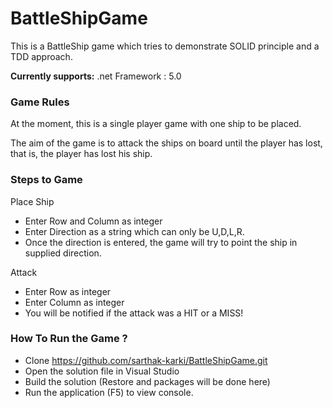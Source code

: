 # BattleShipGame

This is a BattleShip game which tries to demonstrate SOLID principle and a TDD approach.

**Currently supports:**
.net Framework : 5.0 

### Game Rules

At the moment, this is a single player game with one ship to be placed. 

The aim of the game is to attack the ships on board until the player has lost, that is, the player has lost his ship.

### Steps to Game

Place Ship
* Enter Row and Column as integer
* Enter Direction as a string which can only be U,D,L,R.
* Once the direction is entered, the game will try to point the ship in supplied direction.

Attack
* Enter Row as integer
* Enter Column as integer
* You will be notified if the attack was a HIT or a MISS!

### How To Run the Game ? 

* Clone https://github.com/sarthak-karki/BattleShipGame.git
* Open the solution file in Visual Studio 
* Build the solution (Restore and packages will be done here)
* Run the application (F5) to view console. 

